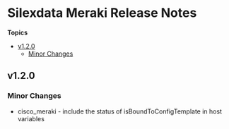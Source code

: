 # Silexdata Meraki Release Notes

**Topics**

- <a href="#v1-2-0">v1\.2\.0</a>
    - <a href="#minor-changes">Minor Changes</a>

<a id="v1-2-0"></a>
## v1\.2\.0

<a id="minor-changes"></a>
### Minor Changes

* cisco\_meraki \- include the status of isBoundToConfigTemplate in host variables
